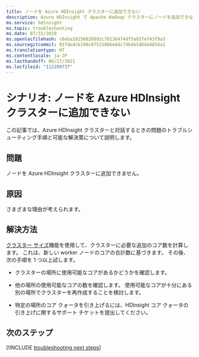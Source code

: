```yaml
---
title: ノードを Azure HDInsight クラスターに追加できない
description: Azure HDInsight で Apache Hadoop クラスターにノードを追加できない理由のトラブルシューティング
ms.service: hdinsight
ms.topic: troubleshooting
ms.date: 07/31/2019
ms.openlocfilehash: c6eba18156828892c70136474df5a937ef43f9a3
ms.sourcegitcommit: 91fdedcb190c0753180be8dc7db4b1d6da9854a1
ms.translationtype: HT
ms.contentlocale: ja-JP
ms.lasthandoff: 06/17/2021
ms.locfileid: "112299737"
---
```

# <a name="scenario-unable-to-add-nodes-to-azure-hdinsight-cluster"></a>シナリオ: ノードを Azure HDInsight クラスターに追加できない

この記事では、Azure HDInsight クラスターと対話するときの問題のトラブルシューティング手順と可能な解決策について説明します。

## <a name="issue"></a>問題

ノードを Azure HDInsight クラスターに追加できません。

## <a name="cause"></a>原因

さまざまな理由が考えられます。

## <a name="resolution"></a>解決方法

[クラスター サイズ](../hdinsight-scaling-best-practices.md)機能を使用して、クラスターに必要な追加のコア数を計算します。 これは、新しい worker ノードのコアの合計数に基づきます。 その後、次の手順を 1 つ以上試します。

* クラスターの場所に使用可能なコアがあるかどうかを確認します。

* 他の場所の使用可能なコアの数を確認します。 使用可能なコアが十分にある別の場所でクラスターを再作成することを検討します。

* 特定の場所のコア クォータを引き上げるには、HDInsight コア クォータの引き上げに関するサポート チケットを提出してください。

## <a name="next-steps"></a>次のステップ

[!INCLUDE [troubleshooting next steps](../includes/hdinsight-troubleshooting-next-steps.md)]